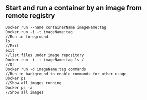 ## Start and run a container by an image from remote registry
```DockerFile
Docker run --name containerName imageName:tag 
Docker run -i -t imageName:tag 
//Run in foreground
ls
//Exit
exit
//list files under image repository 
Docker run -i -t imageName:tag ls /
//Or
Docker run -d imageName:tag commands
//Run in background to enable commands for other usage
Docker ps
//Show all images running
Docker ps -a
//Show all images 
```
